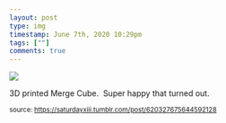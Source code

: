 ```yaml
---
layout: post
type: img
timestamp: June 7th, 2020 10:29pm
tags: [""]
comments: true
---
```

<img src="https://saturdayxiii.github.io/media/620327675644592128.png"/>

3D printed Merge Cube.  Super happy that turned out.<br/>
 
  
<small>source: https://saturdayxiii.tumblr.com/post/620327675644592128</small>